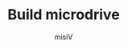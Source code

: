 ---
# An instance of the About widget.
# Documentation: https://wowchemy.com/docs/page-builder/
widget: Build microdrive

# Activate this widget? true/false
active: true

# This file represents a page section.
headless: true

# Order that this section appears on the page.
weight: 20

title: 'Build microdrive'

# [design.spacing]
# Customize the section spacing. Order is top, right, bottom, left.
css_style: "padding-top: 20px; padding-bottom: 20px;"

# design:
#   background:
#       gradient_start: '#4bb4e3'
#       gradient_end: '#2b94c3'
#       gradient_angle: 180


# Choose the user profile to display
# This should be the username (folder name) of a profile in your `content/authors/` folder.
# See https://wowchemy.com/docs/get-started/#introduce-yourself
author: misiV
---